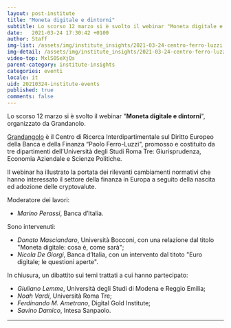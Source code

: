 ```yaml
---
layout: post-institute
title: "Moneta digitale e dintorni"
subtitle: Lo scorso 12 marzo si è svolto il webinar "Moneta digitale e dintorni", organizzato da Grandanolo, il Centro di Ricerca Interdipartimentale sul Diritto Europeo della Banca e della Finanza “Paolo Ferro-Luzzi", che ha illustrato la portata dei rilevanti cambiamenti normativi che hanno interessato il settore della finanza in Europa a seguito della nascita ed adozione delle cryptovalute.
date:   2021-03-24 17:30:42 +0100
author: Staff
img-list: /assets/img/institute_insights/2021-03-24-centro-ferro-luzzi.jpg
img-detail: /assets/img/institute_insights/2021-03-24-centro-ferro-luzzi-thumb.jpg
video-top: MxlS0SeXjQs
parent-category: institute-insights
categories: eventi
locale: it
uid: 20210324-institute-events
published: true
comments: false
---
```


Lo scorso 12 marzo si è svolto il webinar "**Moneta digitale e dintorni**", organizzato da Grandanolo.

[Grandangolo](https://www.uniroma3.it/ateneo/centri/centri-di-ricerca-interdipartimentali/centro-di-ricerca-interdipartimentale-sul-diritto-europeo-della-banca-e-della-finanza-paolo-ferro-luzzi/) è il Centro di Ricerca Interdipartimentale sul Diritto Europeo della Banca e della Finanza “Paolo Ferro-Luzzi", promosso e costituito da tre dipartimenti dell’Università degli Studi Roma Tre: Giurisprudenza, Economia Aziendale e Scienze Politiche.

Il webinar ha illustrato la portata dei rilevanti cambiamenti normativi che hanno interessato il settore della finanza in Europa a seguito della nascita ed adozione delle cryptovalute. 

Moderatore dei lavori:
- _Marino Perassi_, Banca d’Italia.

Sono intervenuti: 
- _Donato Masciandaro_, Università Bocconi, con una relazione dal titolo 
"Moneta digitale: cosa è, come sarà";
- _Nicola De Giorgi_, Banca d’Italia, con un intervento dal titoto "Euro digitale; le questioni aperte".

In chiusura, un dibattito sui temi trattati a cui hanno partecipato:
- _Giuliano Lemme_, Università degli Studi di Modena e Reggio Emilia;
- _Noah Vardi_, Università Roma Tre;
- _Ferdinando M. Ametrano_, Digital Gold Institute;
- _Savino Damico_, Intesa Sanpaolo.

---
